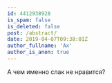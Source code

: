 ```yaml
---
id: 4412938928
is_spam: false
is_deleted: false
post: /abstract/
date: 2019-04-07T09:38:01Z
author_fullname: 'Ах'
author_is_anon: true
---
```


<p>А чем именно слак не нравится?</p>
